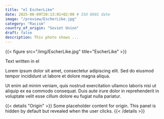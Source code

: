 ```yaml
---
title: "el EscherLike"
date: 2025-06-09T20:13:01+02:00 # ISO 8601 date
image: "/preview/EscherLike.jpg"
category: "Racism"
country_of_origin: "Soviet Union"
draft: false
description: This photo shows ...
---
```


{{< figure src="/img/EscherLike.jpg" title="EscherLike" >}}

Text written in el

Lorem ipsum dolor sit amet, consectetur adipiscing elit. Sed do eiusmod tempor incididunt ut labore et dolore magna aliqua.

Ut enim ad minim veniam, quis nostrud exercitation ullamco laboris nisi ut aliquip ex ea commodo consequat. Duis aute irure dolor in reprehenderit in voluptate velit esse cillum dolore eu fugiat nulla pariatur.


{{< details "Origin" >}}
Some placeholder content for origin. This panel is hidden by default but revealed when the user clicks.
{{< /details >}}

